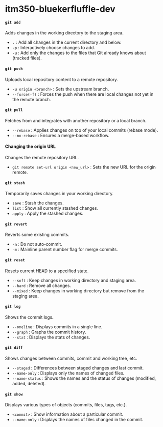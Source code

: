 # itm350-bluekerfluffle-dev

#### `git add`
Adds changes in the working directory to the staging area.
- `.` : Add all changes in the current directory and below.
- `-p` : Interactively choose changes to add.
- `-u` : Add only the changes to the files that Git already knows about (tracked files).

#### `git push`
Uploads local repository content to a remote repository.
- `-u origin <branch>` : Sets the upstream branch.
- `--force(-f)` : Forces the push when there are local changes not yet in the remote branch.

#### `git pull`
Fetches from and integrates with another repository or a local branch.
- `--rebase` : Applies changes on top of your local commits (rebase mode).
- `--no-rebase` : Ensures a merge-based workflow.


#### Changing the origin URL
Changes the remote repository URL.
- `git remote set-url origin <new_url>` : Sets the new URL for the origin remote.

#### `git stash`
Temporarily saves changes in your working directory.
- `save` : Stash the changes.
- `list` : Show all currently stashed changes.
- `apply` : Apply the stashed changes.

#### `git revert`
Reverts some existing commits.
- `-n` : Do not auto-commit.
- `-m` : Mainline parent number flag for merge commits.

#### `git reset`
Resets current HEAD to a specified state.
- `--soft` : Keep changes in working directory and staging area.
- `--hard` : Remove all changes.
- `--mixed` : Keep changes in working directory but remove from the staging area.

#### `git log`
Shows the commit logs.
- `--oneline` : Displays commits in a single line.
- `--graph` : Graphs the commit history.
- `--stat` : Displays the stats of changes.

#### `git diff`
Shows changes between commits, commit and working tree, etc.
- `--staged` : Differences between staged changes and last commit.
- `--name-only` : Displays only the names of changed files.
- `--name-status` : Shows the names and the status of changes (modified, added, deleted).

#### `git show`
Displays various types of objects (commits, files, tags, etc.).
- `<commit>` : Show information about a particular commit.
- `--name-only` : Displays the names of files changed in the commit.

